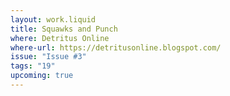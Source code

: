 ```yaml
---
layout: work.liquid
title: Squawks and Punch
where: Detritus Online
where-url: https://detritusonline.blogspot.com/
issue: "Issue #3"
tags: "19"
upcoming: true
---
```

